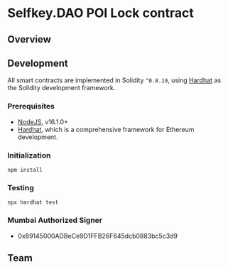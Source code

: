 # Selfkey.DAO POI Lock contract

## Overview


## Development

All smart contracts are implemented in Solidity `^0.8.19`, using [Hardhat](https://hardhat.org/) as the Solidity development framework.

### Prerequisites

* [NodeJS](htps://nodejs.org), v16.1.0+
* [Hardhat](https://hardhat.org/), which is a comprehensive framework for Ethereum development.

### Initialization

    npm install

### Testing

    npx hardhat test


### Mumbai Authorized Signer

   - 0x89145000ADBeCe9D1FFB26F645dcb0883bc5c3d9

## Team
